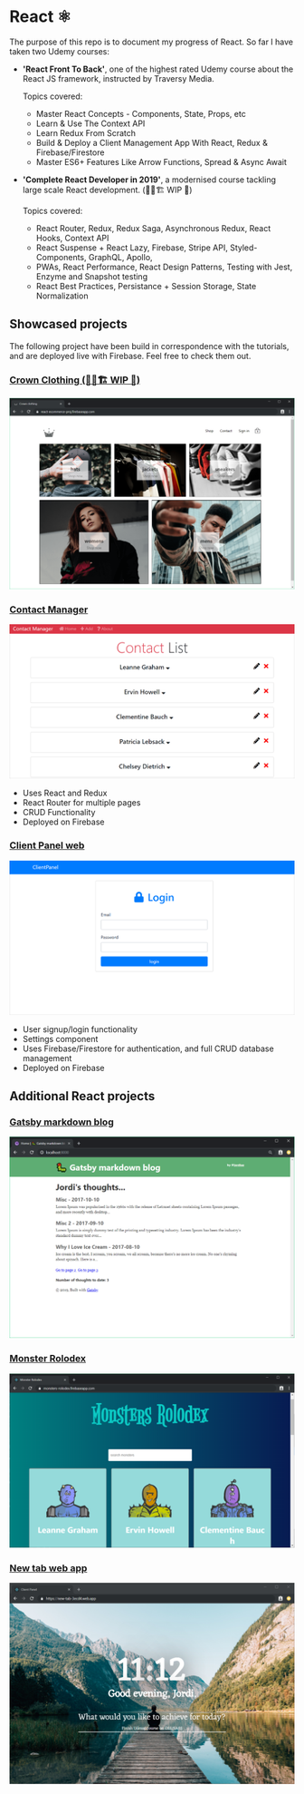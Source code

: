 # React ⚛
The purpose of this repo is to document my progress of React. So far I have taken two Udemy courses:
 - **'React Front To Back'**, one of the highest rated Udemy course about the React JS framework, instructed by Traversy Media.
  

    Topics covered:
    - Master React Concepts - Components, State, Props, etc
    - Learn & Use The Context API
    - Learn Redux From Scratch
    - Build & Deploy a Client Management App With React, Redux & Firebase/Firestore
    - Master ES6+ Features Like Arrow Functions, Spread & Async Await

 - **'Complete React Developer in 2019'**, a modernised course tackling large scale React development. (👷‍♂️🏗 WIP 🚧)
  
    
    Topics covered:
    - React Router, Redux, Redux Saga, Asynchronous Redux, React Hooks, Context API
    - React Suspense + React Lazy, Firebase, Stripe API, Styled-Components, GraphQL, Apollo, 
    - PWAs, React Performance, React Design Patterns, Testing with Jest, Enzyme and Snapshot testing
    - React Best Practices, Persistance + Session Storage, State Normalization

 ## Showcased projects
  The following project have been build in correspondence with the tutorials, and are deployed live with Firebase. Feel free to check them out.

  ### [Crown Clothing (👷‍♂️🏗 WIP 🚧)](https://react-ecommerce-proj.firebaseapp.com/)
 ![](preview-imgs/crwn-clothing.png)

  ### [Contact Manager](https://react-contact-manager-39497.firebaseapp.com)
 ![](preview-imgs/preview-1.gif)
  - Uses React and Redux
  - React Router for multiple pages
  - CRUD Functionality
  - Deployed on Firebase


 ### [Client Panel web ](https://reactclientpanel-d5a9d.firebaseapp.com/)
 ![](preview-imgs/preview-2.gif)
  - User signup/login functionality
  - Settings component
  - Uses Firebase/Firestore for authentication, and full CRUD database management
  - Deployed on Firebase

## Additional React projects
 ### [Gatsby markdown blog](https://gatsby-markdown-blog.firebaseapp.com/)
  ![](preview-imgs/gatsby-md-blog.png)

 ### [Monster Rolodex](https://gatsby-markdown-blog.firebaseapp.com/)
  ![](preview-imgs/monster-rolodex.png)


 ### [New tab web app ](https://new-tab-3ecd4.web.app/)
  ![](preview-imgs/new-tab.png)




 
<!-- ---  -->

<!-- ## Udemy certificate 
![](https://udemy-certificate.s3.amazonaws.com/image/UC-UIFA5YAQ.jpg?l=null) -->

<!-- Click below to demo a Client Panel web app using Firebase:
https://reactclientpanel-d5a9d.firebaseapp.com/ -->
